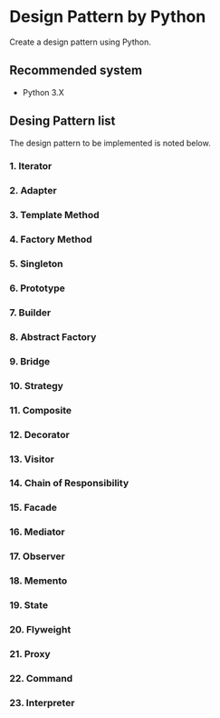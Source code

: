 # Design Pattern by Python
Create a design pattern using Python.

## Recommended system
* Python 3.X

## Desing Pattern list
The design pattern to be implemented is noted below.

### 1. Iterator

### 2. Adapter

### 3. Template Method

### 4. Factory Method

### 5. Singleton

### 6. Prototype

### 7. Builder

### 8. Abstract Factory

### 9. Bridge

### 10. Strategy

### 11. Composite

### 12. Decorator

### 13. Visitor

### 14. Chain of Responsibility

### 15. Facade

### 16. Mediator

### 17. Observer

### 18. Memento

### 19. State

### 20. Flyweight

### 21. Proxy

### 22. Command

### 23. Interpreter